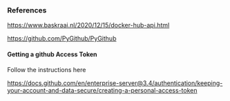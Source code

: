 
### References

https://www.baskraai.nl/2020/12/15/docker-hub-api.html

https://github.com/PyGithub/PyGithub

#### Getting a github Access Token
Follow the instructions here

https://docs.github.com/en/enterprise-server@3.4/authentication/keeping-your-account-and-data-secure/creating-a-personal-access-token

